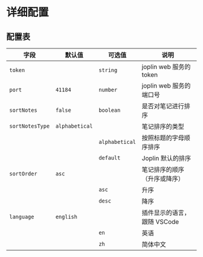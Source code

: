 # 详细配置

## 配置表

| 字段            | 默认值         | 可选值         | 说明                         |
| --------------- | -------------- | -------------- | ---------------------------- |
| `token`         |                | `string`       | joplin web 服务的 token      |
| `port`          | `41184`        | `number`       | joplin web 服务的端口号      |
| `sortNotes`     | `false`        | `boolean`      | 是否对笔记进行排序           |
| `sortNotesType` | `alphabetical` |                | 笔记排序的类型               |
|                 |                | `alphabetical` | 按照标题的字母顺序排序       |
|                 |                | `default`      | Joplin 默认的排序            |
| `sortOrder`     | `asc`          |                | 笔记排序的顺序（升序或降序） |
|                 |                | `asc`          | 升序                         |
|                 |                | `desc`         | 降序                         |
| `language`      | `english`      |                | 插件显示的语言，跟随 VSCode  |
|                 |                | `en`           | 英语                         |
|                 |                | `zh`           | 简体中文                     |
